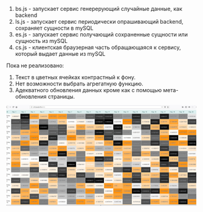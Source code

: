 1. bs.js - запуcкает сервис генерерующий случайные данные, как backend
2. ls.js - запуcкает сервис периодически опрашивающий backend, сохраняет сущности в mySQL
3. es.js - запускает сервис получающий сохраненные сущности или сущность из mySQL
4. cs.js - клиентская браузерная часть обращающаяся к сервису, который выдает данные из mySQL

Пока не реализовано:
1. Текст в цветных ячейках контрастный к фону.
2. Нет возможности выбрать агрегатную функцию.
3. Адекватного обновления данных кроме как с помощью мета-обновления страницы.

<img src="https://github.com/indbs/tkb/blob/github/tkb_overview.jpg" width="500">